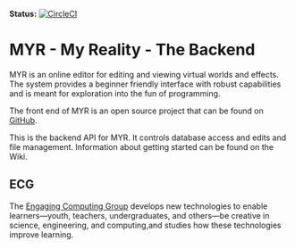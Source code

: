 <b>Status:</b> [![CircleCI](https://circleci.com/gh/engaging-computing/MYR-backend.svg?style=shield&circle-token=fa4ff9476ec1667542ca917f54bfc055babd4dc4)](https://circleci.com/gh/engaging-computing/MYR-backend)

# MYR - My Reality - The Backend  
MYR is an online editor for editing and viewing virtual worlds and effects. The system provides a beginner friendly interface with robust capabilities and is meant for exploration into the fun of programming.  

The front end of MYR is an open source project that can be found on [GitHub](https://github.com/engaging-computing/MYR).

This is the backend API for MYR. It controls database access and edits and file management. Information about getting started can be found on the Wiki.



## ECG
The [Engaging Computing Group](https://sites.uml.edu/engaging-computing) develops new technologies to enable learners—youth, teachers, undergraduates, and others—be creative in science, engineering, and computing,and studies how these technologies improve learning.
